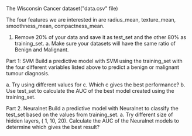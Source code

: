 The Wisconsin Cancer dataset("data.csv" file)

The four features we are  interested in are 
radius_mean, texture_mean, smoothness_mean, compactness_mean.	
1.	Remove 20% of your data and save it as	test_set and the other 80% as training_set. 
a.	Make sure your datasets will have the same  ratio  of Benign and Malignant.

Part 1: SVM	
Build a predictive model with SVM using the training_set with the four different variables listed above to predict a benign or malignant tumour diagnosis.

a.	Try using different values for c. Which c gives the best performance?
b.	Use test_set to calculate the AUC of the best model created using the training_set.

Part 2. Neuralnet
 Build a predictive model with Neuralnet to classify the test_set based on the values from training_set.
a.	Try different size of hidden layers, ( 1, 10, 20). 
Calculate the AUC of the Neuralnet models to determine which gives the best result? 



